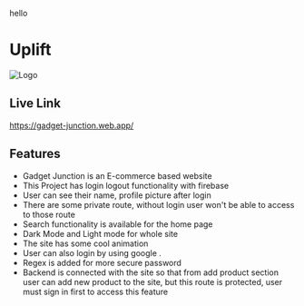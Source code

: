 hello

# Uplift


![Logo](https://i.ibb.co/sR9dBzj/gj-Favicon.png)


## Live Link

https://gadget-junction.web.app/


## Features

- Gadget Junction is an E-commerce based website
- This Project has login logout functionality with firebase
- User can see their name, profile picture after login
- There are some private route, without login user won't be able to access to those route
- Search functionality is available for the home page
- Dark Mode and Light mode for whole site
- The site has some cool animation
- User can also login by using google .
- Regex is added for more secure password
- Backend is connected with the site so that from add product section user can add new product to the site, but this route is protected, user must sign in first to access this feature
